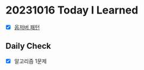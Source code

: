 # 20231016 Today I Learned
- [X] [옵저버 패턴](../../DesignPattern/observer.md)

## Daily Check
- [X] 알고리즘 1문제
